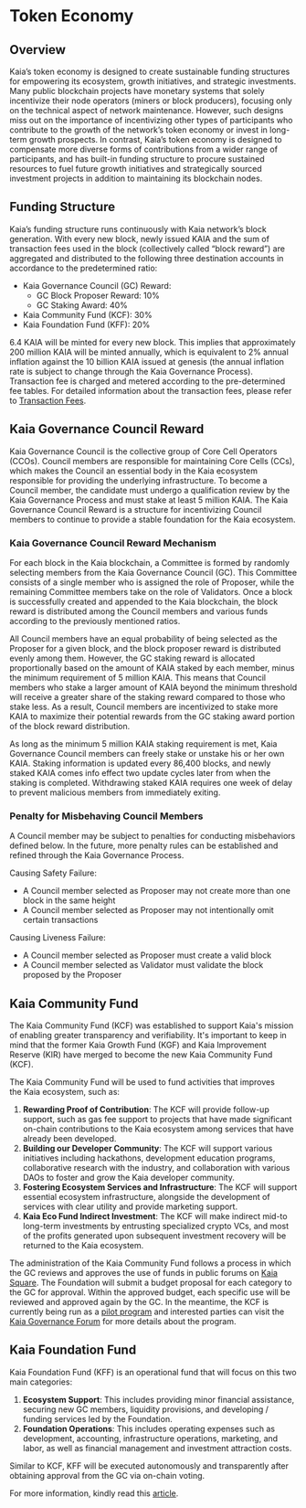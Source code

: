 # Token Economy

## Overview <a id="overview"></a>

Kaia’s token economy is designed to create sustainable funding structures for empowering its ecosystem, growth initiatives, and strategic investments. Many public blockchain projects have monetary systems that solely incentivize their node operators \(miners or block producers\), focusing only on the technical aspect of network maintenance. However, such designs miss out on the importance of incentivizing other types of participants who contribute to the growth of the network’s token economy or invest in long-term growth prospects. In contrast, Kaia’s token economy is designed to compensate more diverse forms of contributions from a wider range of participants, and has built-in funding structure to procure sustained resources to fuel future growth initiatives and strategically sourced investment projects in addition to maintaining its blockchain nodes.

## Funding Structure <a id="funding-structure"></a>

Kaia’s funding structure runs continuously with Kaia network’s block generation. With every new block, newly issued KAIA and the sum of transaction fees used in the block \(collectively called “block reward”\) are aggregated and distributed to the following three destination accounts in accordance to the predetermined ratio:

* Kaia Governance Council (GC) Reward:
    * GC Block Proposer Reward: 10% 
    * GC Staking Award: 40%
* Kaia Community Fund \(KCF\): 30%
* Kaia Foundation Fund \(KFF\): 20%

6.4 KAIA will be minted for every new block. This implies that approximately 200 million KAIA will be minted annually, which is equivalent to 2% annual inflation against the 10 billion KAIA issued at genesis \(the annual inflation rate is subject to change through the Kaia Governance Process\). Transaction fee is charged and metered according to the pre-determined fee tables. For detailed information about the transaction fees, please refer to [Transaction Fees](transaction-fees/transaction-fees.md).

## Kaia Governance Council Reward <a id="kaia-governance-council-reward"></a>

Kaia Governance Council is the collective group of Core Cell Operators \(CCOs\). Council members are responsible for maintaining Core Cells \(CCs\), which makes the Council an essential body in the Kaia ecosystem responsible for providing the underlying infrastructure. To become a Council member, the candidate must undergo a qualification review by the Kaia Governance Process and must stake at least 5 million KAIA. The Kaia Governance Council Reward is a structure for incentivizing Council members to continue to provide a stable foundation for the Kaia ecosystem.

### Kaia Governance Council Reward Mechanism <a id="kaia-governance-council-reward-mechanism"></a>

For each block in the Kaia blockchain, a Committee is formed by randomly selecting members from the Kaia Governance Council (GC). This Committee consists of a single member who is assigned the role of Proposer, while the remaining Committee members take on the role of Validators. Once a block is successfully created and appended to the Kaia blockchain, the block reward is distributed among the Council members and various funds according to the previously mentioned ratios.

All Council members have an equal probability of being selected as the Proposer for a given block, and the block proposer reward is distributed evenly among them. However, the GC staking reward is allocated proportionally based on the amount of KAIA staked by each member, minus the minimum requirement of 5 million KAIA. This means that Council members who stake a larger amount of KAIA beyond the minimum threshold will receive a greater share of the staking reward compared to those who stake less. As a result, Council members are incentivized to stake more KAIA to maximize their potential rewards from the GC staking award portion of the block reward distribution.

As long as the minimum 5 million KAIA staking requirement is met, Kaia Governance Council members can freely stake or unstake his or her own KAIA. Staking information is updated every 86,400 blocks, and newly staked KAIA comes info effect two update cycles later from when the staking is completed. Withdrawing staked KAIA requires one week of delay to prevent malicious members from immediately exiting.


### Penalty for Misbehaving Council Members <a id="penalty-for-misbehaving-council-members"></a>

A Council member may be subject to penalties for conducting misbehaviors defined below. In the future, more penalty rules can be established and refined through the Kaia Governance Process.

Causing Safety Failure:

* A Council member selected as Proposer may not create more than one block in the same height
* A Council member selected as Proposer may not intentionally omit certain transactions

Causing Liveness Failure:

* A Council member selected as Proposer must create a valid block
* A Council member selected as Validator must validate the block proposed by the Proposer

## Kaia Community Fund <a id="kaia-community-fund"></a>
The Kaia Community Fund (KCF) was established to support Kaia's mission of enabling greater transparency and verifiability. It's important to keep in mind that the former Kaia Growth Fund (KGF) and Kaia Improvement Reserve (KIR) have merged to become the new Kaia Community Fund (KCF). 

The Kaia Community Fund will be used to fund activities that improves the Kaia ecosystem, such as:

1. **Rewarding Proof of Contribution**: The KCF will provide follow-up support, such as gas fee support to projects that have made significant on-chain contributions to the Kaia ecosystem among services that have already been developed.
2. **Building our Developer Community**: The KCF will support various initiatives including hackathons, development education programs, collaborative research with the industry, and collaboration with various DAOs to foster and grow the Kaia developer community.
3. **Fostering Ecosystem Services and Infrastructure**: The KCF will support essential ecosystem infrastructure, alongside the development of services with clear utility and provide marketing support.
4. **Kaia Eco Fund Indirect Investment**: The KCF will make indirect mid-to long-term investments by entrusting specialized crypto VCs, and most of the profits generated upon subsequent investment recovery will be returned to the Kaia ecosystem.

The administration of the Kaia Community Fund follows a process in which the GC reviews and approves the use of funds in public forums on [Kaia Square](https://square.klaytn.foundation/Home). The Foundation will submit a budget proposal for each category to the GC for approval. Within the approved budget, each specific use will be reviewed and approved again by the GC. In the meantime, the KCF is currently being run as a [pilot program](https://klaytn.foundation/kcf-grant-pilot/) and interested parties can visit the [Kaia Governance Forum](https://govforum.klaytn.foundation/t/operational-procedures-of-the-kcf-grant-program-pilot/288) for more details about the program. 

## Kaia Foundation Fund <a id="kaia-foundation-fund"></a>

Kaia Foundation Fund (KFF) is an operational fund that will focus on this two main categories:

1. **Ecosystem Support**: This includes providing minor financial assistance, securing new GC members, liquidity provisions, and developing / funding services led by the Foundation.
2. **Foundation Operations**: This includes operating expenses such as development, accounting, infrastructure operations, marketing, and labor, as well as financial management and investment attraction costs.

Similar to KCF, KFF will be executed autonomously and transparently after obtaining approval from the GC via on-chain voting. 

For more information, kindly read this [article](https://medium.com/klaytn/klaytn-tokenomics-optimization-governance-proposal-securing-a-sustainable-verifiable-token-1efd2a49b04e).
